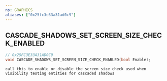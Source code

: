 ```yaml
---
ns: GRAPHICS
aliases: ["0x25fc3e33a31ad0c9"]
---
```

## CASCADE_SHADOWS_SET_SCREEN_SIZE_CHECK_ENABLED

```c
// 0x25FC3E33A31AD0C9
void CASCADE_SHADOWS_SET_SCREEN_SIZE_CHECK_ENABLED(bool Enable);
```

```
call this to enable or disable the screen size check used when visibility testing entities for cascaded shadows
```

